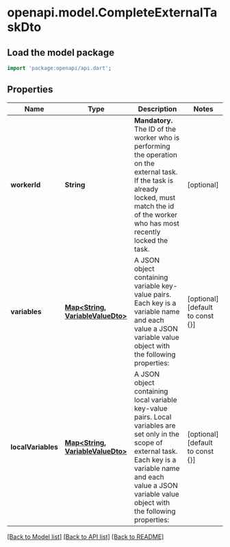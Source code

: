 # openapi.model.CompleteExternalTaskDto

## Load the model package
```dart
import 'package:openapi/api.dart';
```

## Properties
Name | Type | Description | Notes
------------ | ------------- | ------------- | -------------
**workerId** | **String** | **Mandatory.** The ID of the worker who is performing the operation on the external task. If the task is already locked, must match the id of the worker who has most recently locked the task. | [optional] 
**variables** | [**Map<String, VariableValueDto>**](VariableValueDto.md) | A JSON object containing variable key-value pairs. Each key is a variable name and each value a JSON variable value object with the following properties: | [optional] [default to const {}]
**localVariables** | [**Map<String, VariableValueDto>**](VariableValueDto.md) | A JSON object containing local variable key-value pairs. Local variables are set only in the scope of external task. Each key is a variable name and each value a JSON variable value object with the following properties: | [optional] [default to const {}]

[[Back to Model list]](../README.md#documentation-for-models) [[Back to API list]](../README.md#documentation-for-api-endpoints) [[Back to README]](../README.md)


